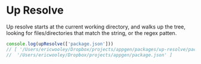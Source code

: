 Up Resolve
==========

Up resolve starts at the current working directory, and walks up the tree, looking for files/directories that match the string, or the regex patten.

```js
console.log(upResolve(['package.json']))
// [ '/Users/ericwooley/Dropbox/projects/appgen/packages/up-resolve/package.json',
//  '/Users/ericwooley/Dropbox/projects/appgen/package.json' ]

```
